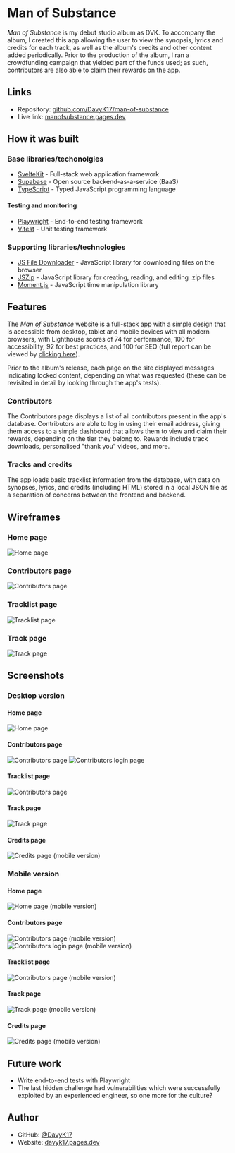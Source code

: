 # Man of Substance

_Man of Substance_ is my debut studio album as DVK. To accompany the album, I created this app allowing the user to view the synopsis, lyrics and credits for each track, as well as the album's credits and other content added periodically. Prior to the production of the album, I ran a crowdfunding campaign that yielded part of the funds used; as such, contributors are also able to claim their rewards on the app.

## Links

-   Repository: [github.com/DavyK17/man-of-substance](https://github.com/DavyK17/man-of-substance)
-   Live link: [manofsubstance.pages.dev](https://manofsubstance.pages.dev)

## How it was built

### Base libraries/techonolgies

-   [SvelteKit](https://kit.svelte.dev/) - Full-stack web application framework
-   [Supabase](https://supabase.com/) - Open source backend-as-a-service (BaaS)
-   [TypeScript](https://www.typescriptlang.org/) - Typed JavaScript programming language

#### Testing and monitoring

-   [Playwright](https://playwright.dev/) - End-to-end testing framework
-   [Vitest](https://vitest.dev/) - Unit testing framework

### Supporting libraries/technologies

-   [JS File Downloader](https://github.com/AleeeKoi/js-file-downloader) - JavaScript library for downloading files on the browser
-   [JSZip](https://stuk.github.io/jszip/) - JavaScript library for creating, reading, and editing .zip files
-   [Moment.js](https://momentjs.com/) - JavaScript time manipulation library

## Features

The _Man of Substance_ website is a full-stack app with a simple design that is accessible from desktop, tablet and mobile devices with all modern browsers, with Lighthouse scores of 74 for performance, 100 for accessibility, 92 for best practices, and 100 for SEO (full report can be viewed by [clicking here](./readme/lighthouse.pdf)).

Prior to the album's release, each page on the site displayed messages indicating locked content, depending on what was requested (these can be revisited in detail by looking through the app's tests).

### Contributors

The Contributors page displays a list of all contributors present in the app's database. Contributors are able to log in using their email address, giving them access to a simple dashboard that allows them to view and claim their rewards, depending on the tier they belong to. Rewards include track downloads, personalised "thank you" videos, and more.

### Tracks and credits

The app loads basic tracklist information from the database, with data on synopses, lyrics, and credits (including HTML) stored in a local JSON file as a separation of concerns between the frontend and backend.

## Wireframes

### Home page

![Home page](./readme/wireframe-home.jpg)

### Contributors page

![Contributors page](./readme/wireframe-contributors.jpg)

### Tracklist page

![Tracklist page](./readme/wireframe-tracklist.jpg)

### Track page

![Track page](./readme/wireframe-track.jpg)

## Screenshots

### Desktop version

#### Home page

![Home page](./readme/screenshot-home.png)

#### Contributors page

![Contributors page](./readme/screenshot-contributors.png)
![Contributors login page](./readme/screenshot-contributors-login.png)

#### Tracklist page

![Contributors page](./readme/screenshot-tracklist.png)

#### Track page

![Track page](./readme/screenshot-track.png)

#### Credits page

![Credits page (mobile version)](./readme/screenshot-credits.png)

### Mobile version

#### Home page

![Home page (mobile version)](./readme/screenshot-mobile-home.png)

#### Contributors page

![Contributors page (mobile version)](./readme/screenshot-mobile-contributors.png)
![Contributors login page (mobile version)](./readme/screenshot-mobile-contributors-login.png)

#### Tracklist page

![Contributors page (mobile version)](./readme/screenshot-mobile-tracklist.png)

#### Track page

![Track page (mobile version)](./readme/screenshot-mobile-track.png)

#### Credits page

![Credits page (mobile version)](./readme/screenshot-mobile-credits.png)

## Future work

-   Write end-to-end tests with Playwright
-   The last hidden challenge had vulnerabilities which were successfully exploited by an experienced engineer, so one more for the culture?

## Author

-   GitHub: [@DavyK17](https://github.com/DavyK17)
-   Website: [davyk17.pages.dev](https://davyk17.pages.dev)
